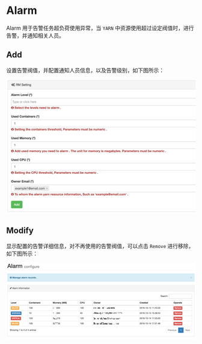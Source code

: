 # Alarm

Alarm 用于告警任务超负荷使用异常，当 ``` YARN ``` 中资源使用超过设定阀值时，进行告警，并通知相关人员。

## Add

设置告警阀值，并配置通知人员信息，以及告警级别，如下图所示：

![alarm_add@2x.png](../res/alarm_add@2x.png)

## Modify

显示配置的告警详细信息，对不再使用的告警阀值，可以点击 ``` Remove ``` 进行移除，如下图所示：

![alarm_modify@2x.png](../res/alarm_modify@2x.png)

